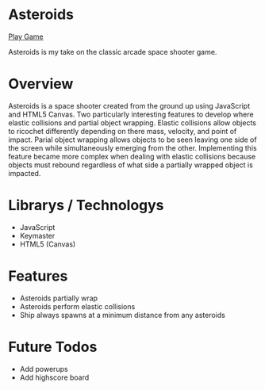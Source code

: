 # Asteroids

[Play Game][game_link]

[game_link]: http://joshuaweiss.github.io/Asteroids/

Asteroids is my take on the classic arcade space shooter game.

# Overview
Asteroids is a space shooter created from the ground up using JavaScript and HTML5 Canvas. Two particularly interesting features to develop where elastic collisions and partial object wrapping. Elastic collisions allow objects to ricochet differently depending on there mass, velocity, and point of impact. Parial object wrapping allows objects to be seen leaving one side of the screen while simultaneously emerging from the other. Implementing this feature became more complex when dealing with elastic collisions because objects must rebound regardless of what side a partially wrapped object is impacted.



# Librarys / Technologys

* JavaScript
* Keymaster
* HTML5 (Canvas)


# Features

* Asteroids partially wrap
* Asteroids perform elastic collisions
* Ship always spawns at a minimum distance from any asteroids


# Future Todos

* Add powerups
* Add highscore board
